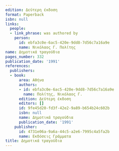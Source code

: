 ```yaml
---
edition: Δεύτερη έκδοση
format: Paperback
isbn: null
links:
  people:
  - link_phrase: was authored by
    person:
      id: ebfa3c0e-6ac5-420e-9dd8-7d56c7a16a9e
      name: Νικόλαος Γ. Πολίτης
name: Δημοτικά τραγούδια
pages_number: 332
publication_date: '1991'
references:
  publishers:
  - book:
      area: Αθήνα
      authors:
      - id: ebfa3c0e-6ac5-420e-9dd8-7d56c7a16a9e
        name: Πολίτης, Νικόλαος Γ.
      edition: Δεύτερη έκδοση
      editors: []
      id: 9fe45d20-fd3f-42e2-9a89-b654b24c602b
      isbn: null
      name: Δημοτικά τραγούδια
      publication_date: '1991'
    publisher:
      id: 4731e06a-9a6a-44c5-a2e6-7995c4a5fa2b
      name: Εκδόσεις Γράμματα
title: Δημοτικά τραγούδια
---
```


